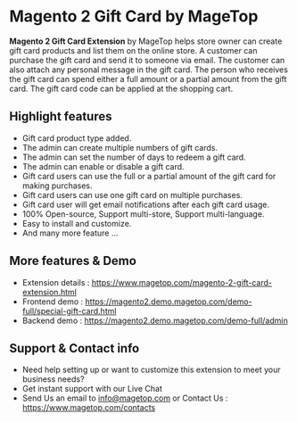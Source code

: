 # Magento 2 Gift Card by MageTop

**Magento 2 Gift Card Extension** by MageTop helps store owner can create gift card products and list them on the online store. A customer can purchase the gift card and send it to someone via email. The customer can also attach any personal message in the gift card. The person who receives the gift card can spend either a full amount or a partial amount from the gift card. The gift card code can be applied at the shopping cart.

## Highlight features

- Gift card product type added.
- The admin can create multiple numbers of gift cards.
- The admin can set the number of days to redeem a gift card.
- The admin can enable or disable a gift card.
- Gift card users can use the full or a partial amount of the gift card for making purchases.
- Gift card users can use one gift card on multiple purchases.
- Gift card user will get email notifications after each gift card usage.
- 100% Open-source, Support multi-store, Support multi-language.
- Easy to install and customize.
- And many more feature ...

## More features & Demo

- Extension details : https://www.magetop.com/magento-2-gift-card-extension.html
- Frontend demo : https://magento2.demo.magetop.com/demo-full/special-gift-card.html
- Backend demo : https://magento2.demo.magetop.com/demo-full/admin

## Support & Contact info

- Need help setting up or want to customize this extension to meet your business needs? 
- Get instant support with our Live Chat
- Send Us an email to info@magetop.com or Contact Us : https://www.magetop.com/contacts
